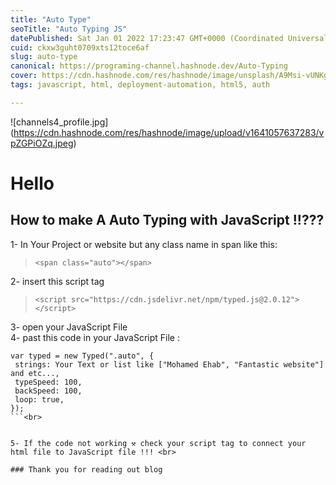 ```yaml
---
title: "Auto Type"
seoTitle: "Auto Typing JS"
datePublished: Sat Jan 01 2022 17:23:47 GMT+0000 (Coordinated Universal Time)
cuid: ckxw3guht0709xts12toce6af
slug: auto-type
canonical: https://programing-channel.hashnode.dev/Auto-Typing
cover: https://cdn.hashnode.com/res/hashnode/image/unsplash/A9Msi-vUNKg/upload/v1641057624596/ex5weEXH9.jpeg
tags: javascript, html, deployment-automation, html5, auth

---
```


![channels4_profile.jpg] 
(https://cdn.hashnode.com/res/hashnode/image/upload/v1641057637283/vpZGPiOZq.jpeg)

# Hello

## **How to make A Auto Typing with JavaScript !!???**

1- In Your Project or website but any class name in span like this:
> ```<span class="auto"></span>```<br>

2- insert this script tag 
>```<script src="https://cdn.jsdelivr.net/npm/typed.js@2.0.12"></script>``` 


3- open your JavaScript File <br>
4- past this code in your JavaScript File :

> 
 ```
var typed = new Typed(".auto", {
  strings: Your Text or list like ["Mohamed Ehab", "Fantastic website"] and etc...,
  typeSpeed: 100,
  backSpeed: 100,
  loop: true,
});
```<br>


5- If the code not working ⚒ check your script tag to connect your html file to JavaScript file !!! <br>

### Thank you for reading out blog